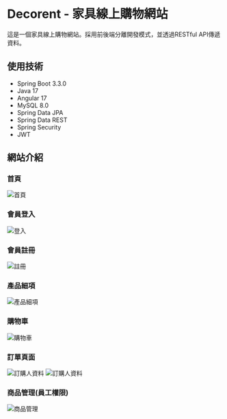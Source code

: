 # Decorent - 家具線上購物網站
這是一個家具線上購物網站。採用前後端分離開發模式，並透過RESTful API傳遞資料。

## 使用技術
- Spring Boot 3.3.0
- Java 17
- Angular 17
- MySQL 8.0
- Spring Data JPA
- Spring Data REST
- Spring Security
- JWT

<!--
## 如何安裝? 如何使用
## 網站Demo
-->


## 網站介紹
### 首頁
![首頁](https://github.com/user-attachments/assets/13578917-b287-428c-b41a-96c6940cd8f2)

### 會員登入
![登入](https://github.com/user-attachments/assets/c0fdc9d4-fa71-46e7-844d-3a3ce154875f)

### 會員註冊
![註冊](https://github.com/user-attachments/assets/0e2832ea-6685-4be4-b5f9-bea5c47ba11b)

### 產品細項
![產品細項](https://github.com/user-attachments/assets/9ca57612-90f6-4ade-9f01-ead8ddfbe8b8)

### 購物車
![購物車](https://github.com/user-attachments/assets/ffc50905-d19b-4dfb-9af6-68cdb2d29777)

### 訂單頁面
![訂購人資料](https://github.com/user-attachments/assets/8b63ae23-72b4-4fb1-98e8-4ce6cf5d7585)
![訂購人資料](https://github.com/user-attachments/assets/24c77a36-f864-4a9c-a9e7-d0c700be4f43)

### 商品管理(員工權限)
![商品管理](https://github.com/user-attachments/assets/94ebc9e3-4b30-4288-90da-55a93cfc9971)

<!--
## Scope of functionalities 
## Examples of use
## Project status 
## Sources
## Other information
-->
